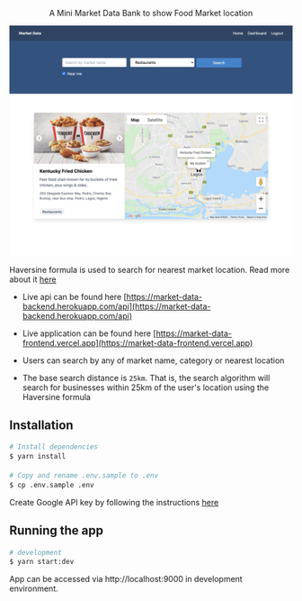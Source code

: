   <p align="center">A Mini Market Data Bank to show Food Market location</p>

<img src="./docs/1.png" />

Haversine formula is used to search for nearest market location. Read more about it [here](https://en.wikipedia.org/wiki/Haversine_formula)

- Live api can be found here [https://market-data-backend.herokuapp.com/api](https://market-data-backend.herokuapp.com/api)
- Live application can be found here [https://market-data-frontend.vercel.app](https://market-data-frontend.vercel.app)


- Users can search by any of market name, category or nearest location
- The base search distance is `25km`. That is, the search algorithm will search for businesses within 25km of the user's location using the Haversine formula

## Installation

```bash
# Install dependencies
$ yarn install

# Copy and rename .env.sample to .env
$ cp .env.sample .env
```

Create Google API key by following the instructions [here](https://developers.google.com/maps/documentation/geocoding/get-api-key)


## Running the app

```bash
# development
$ yarn start:dev
```
App can be accessed via http://localhost:9000 in development environment.
